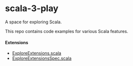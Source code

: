 # scala-3-play
A space for exploring Scala.

This repo contains code examples for various Scala features.

#### Extensions   
 - [ExploreExtensions.scala](https://github.com/rebekah/scala-3-play/blob/main/src/main/scala/ExploreExtensions.scala)  
 - [ExploreExtensionsSpec.scala](https://github.com/rebekah/scala-3-play/blob/main/src/test/scala/ExploreExtensionsSpec.scala)
 
